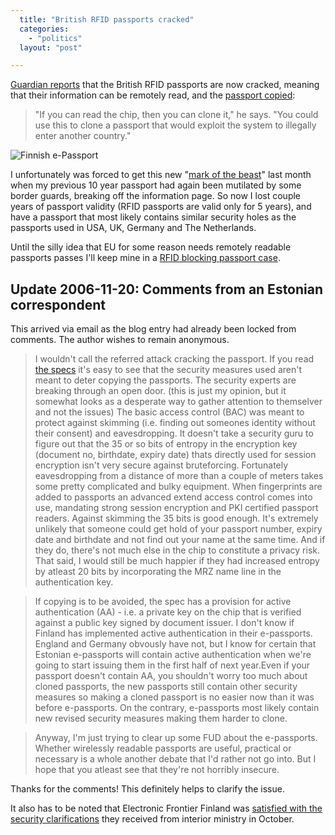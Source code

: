 ```yaml
---
  title: "British RFID passports cracked"
  categories: 
    - "politics"
  layout: "post"

---
```

[Guardian reports][1] that the British RFID passports are now cracked, meaning that their information can be remotely read, and the [passport copied][2]:

> "If you can read the chip, then you can clone it," he says. "You could use this to clone a passport that would exploit the system to illegally enter another country."

![Finnish e-Passport](http://bergie.iki.fi/midcom-serveattachmentguid-47f6241678c311db9842c76e9c51df3ddf3d/finnish-e-passport.jpg)

I unfortunately was forced to get this new "[mark of the beast][3]" last month when my previous 10 year passport had again been mutilated by some border guards, breaking off the information page. So now I lost couple years of passport validity (RFID passports are valid only for 5 years), and have a passport that most likely contains similar security holes as the passports used in USA, UK, Germany and The Netherlands.

Until the silly idea that EU for some reason needs remotely readable passports passes I'll keep mine in a [RFID blocking passport case][4].

## Update 2006-11-20: Comments from an Estonian correspondent

This arrived via email as the blog entry had already been locked from comments. The author wishes to remain anonymous.

> I wouldn't call the referred attack cracking the passport. If you read [the
specs][1] it's easy to see that the security measures used aren't meant to
deter copying the passports. The security experts are breaking through an
open door. (this is just my opinion, but it somewhat looks as a desperate way
to gather attention to themselver and not the issues) The basic access
control (BAC) was meant to protect against skimming (i.e. finding out
someones identity without their consent) and eavesdropping. It doesn't take a
security guru to figure out that the 35 or so bits of entropy in the
encryption key (document no, birthdate, expiry date) thats directly used for
session encryption isn't very secure against bruteforcing. Fortunately
eavesdropping from a distance of more than a couple of meters takes some
pretty complicated and bulky equipment. When fingerprints are added to
passports an advanced extend access control comes into use, mandating strong
session encryption and PKI certified passport readers. Against skimming the
35 bits is good enough. It's extremely unlikely that someone could get hold
of your passport number, expiry date and birthdate and not find out your name
at the same time. And if they do, there's not much else in the chip to
constitute a privacy risk. That said, I would still be much happier if they
had increased entropy by atleast 20 bits by incorporating the MRZ name line
in the authentication key.

> If copying is to be avoided, the spec has a provision for active
authentication (AA) - i.e. a private key on the chip that is verified against
a public key signed by document issuer. I don't know if Finland has
implemented active authentication in their e-passports. England and Germany
obvously have not, but I know for certain that Estonian e-passports will
contain active authentication when we're going to start issuing them in the
first half of next year.Even if your passport doesn't contain AA, you
shouldn't worry too much about cloned passports, the new passports still
contain other security measures so making a cloned passport is no easier now
than it was before e-passports. On the contrary, e-passports most likely
contain new revised security measures making them harder to clone.

> Anyway, I'm just trying to clear up some FUD about the e-passports. Whether
wirelessly readable passports are useful, practical or necessary is a whole
another debate that I'd rather not go into. But I hope that you atleast see
that they're not horribly insecure.

Thanks for the comments! This definitely helps to clarify the issue.

It also has to be noted that Electronic Frontier Finland was [satisfied with the security clarifications][6] they received from interior ministry in October.

[1]: http://www.guardian.co.uk/idcards/story/0,,1950226,00.html
[2]: http://www.schneier.com/blog/archives/2006/08/hackers_clone_r.html
[3]: http://www.hasbrouck.org/blog/archives/001003.html
[4]: http://www.rfid-weblog.com/50226711/rfid_blocking_passport_cases.php
[5]: http://www.icao.int/mrtd/download/documents/TR-PKI%20mrtds%20ICC%20read-only%20access%20v1_1.pdf
[6]: http://www.effi.org/blog/2006-10-04-Herkko-Hietanen.html